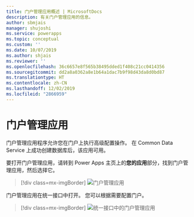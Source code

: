 ```yaml
---
title: 门户管理应用概述 | MicrosoftDocs
description: 有关门户管理应用的信息。
author: sbmjais
manager: shujoshi
ms.service: powerapps
ms.topic: conceptual
ms.custom: ''
ms.date: 10/07/2019
ms.author: shjais
ms.reviewer: ''
ms.openlocfilehash: 36c6657e8f565b38495dded1f408c21cc0414356
ms.sourcegitcommit: dd2a8a0362a8e1b64a1dac7b9f98d43da8d0bd87
ms.translationtype: HT
ms.contentlocale: zh-CN
ms.lasthandoff: 12/02/2019
ms.locfileid: "2866959"
---
```

# <a name="portal-management-app"></a>门户管理应用

门户管理应用程序允许您在门户上执行高级配置操作。 在 Common Data Service 上成功创建数据库后，该应用可用。

要打开门户管理应用，请转到 Power Apps 主页上的**您的应用**部分，找到门户管理应用，然后选择它。

> [!div class=mx-imgBorder]
> ![门户管理应用](../media/portal-mgmt.png "门户管理应用")

门户管理应用在统一接口中打开。 您可以根据需要配置门户。

> [!div class=mx-imgBorder]
> ![统一接口中的门户管理应用](../media/portal-mgmt-unified-interface.png "统一接口中的门户管理应用")
  